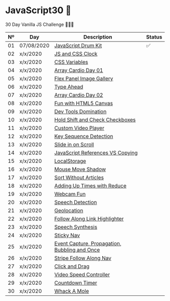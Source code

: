 # JavaScript30 💪
30 Day Vanilla JS Challenge 🚀🚀🚀

Nº | Day        | Description            | Status
--|-----------|------------------------|---
01|07/08/2020 |[JavaScript Drum Kit](01_JavaScript_Drum_Kit/) | ✅
02|x/x/2020 |[JS and CSS Clock]() | 
03|x/x/2020 |[CSS Variables]() | 
04|x/x/2020 |[Array Cardio Day 01]() | 
05|x/x/2020 |[Flex Panel Image Gallery]() | 
06|x/x/2020 |[Type Ahead]() | 
07|x/x/2020 |[Array Cardio Day 02]() | 
08|x/x/2020 |[Fun with HTML5 Canvas]() | 
09|x/x/2020 |[Dev Tools Domination]() | 
10|x/x/2020 |[Hold Shift and Check Checkboxes]() | 
11|x/x/2020 |[Custom Video Player]() | 
12|x/x/2020 |[Key Sequence Detection]() | 
13|x/x/2020 |[Slide in on Scroll]() | 
14|x/x/2020 |[JavaScript References VS Copying]() | 
15|x/x/2020 |[LocalStorage]() | 
16|x/x/2020 |[Mouse Move Shadow]() | 
17|x/x/2020 |[Sort Without Articles]() | 
18|x/x/2020 |[Adding Up Times with Reduce]() | 
19|x/x/2020 |[Webcam Fun]() | 
20|x/x/2020 |[Speech Detection]() | 
21|x/x/2020 |[Geolocation]() | 
22|x/x/2020 |[Follow Along Link Highlighter]() | 
23|x/x/2020 |[Speech Synthesis]() | 
24|x/x/2020 |[Sticky Nav]() | 
25|x/x/2020 |[Event Capture, Propagation, Bubbling and Once]() | 
26|x/x/2020 |[Stripe Follow Along Nav]() | 
27|x/x/2020 |[Click and Drag]() | 
28|x/x/2020 |[Video Speed Controller]() | 
29|x/x/2020 |[Countdown Timer]() | 
30|x/x/2020 |[Whack A Mole]() | 